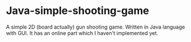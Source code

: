 # Java-simple-shooting-game
A simple 2D (board actually) gun shooting game. Written in Java language with GUI. It has an online part which I haven't implemented yet. 
